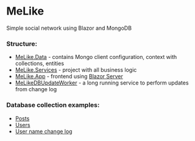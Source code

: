# MeLike
Simple social network using Blazor and MongoDB

### Structure:
- [MeLike.Data](https://github.com/BohdanBuhrii/MeLike/tree/master/MeLike.Data) - contains Mongo client configuration, context with collections, entities
- [MeLike.Services](https://github.com/BohdanBuhrii/MeLike/tree/master/MeLike.Services) - project with all business logic
- [MeLike.App](https://github.com/BohdanBuhrii/MeLike/tree/master/MeLike.App) - frontend using [Blazor Server](https://dotnet.microsoft.com/apps/aspnet/web-apps/blazor)
- [MeLikeDBUpdateWorker](https://github.com/BohdanBuhrii/MeLike/tree/master/MeLikeDBUpdateWorker) - a long running service to perform updates from change log

### Database collection examples:
- [Posts](https://github.com/BohdanBuhrii/MeLike/blob/master/MeLike.Data/CollectionExamples/posts.json)
- [Users](https://github.com/BohdanBuhrii/MeLike/blob/master/MeLike.Data/CollectionExamples/users.json)
- [User name change log](https://github.com/BohdanBuhrii/MeLike/blob/master/MeLike.Data/CollectionExamples/usernamechangelog.json)

